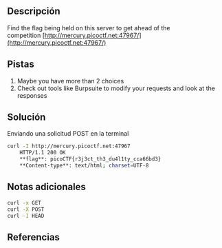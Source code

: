 ## Descripción
Find the flag being held on this server to get ahead of the competition [http://mercury.picoctf.net:47967/](http://mercury.picoctf.net:47967/)
## Pistas
1. Maybe you have more than 2 choices
2. Check out tools like Burpsuite to modify your requests and look at the responses
## Solución

Enviando una solicitud POST en la terminal
```bash
curl -I http://mercury.picoctf.net:47967
	HTTP/1.1 200 OK
	**flag**: picoCTF{r3j3ct_th3_du4l1ty_cca66bd3}
	**Content-type**: text/html; charset=UTF-8
```

## Notas adicionales
```bash
curl -x GET
curl -X POST
curl -I HEAD
```

## Referencias